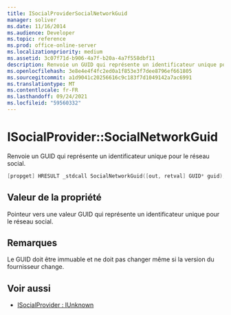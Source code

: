 ```yaml
---
title: ISocialProviderSocialNetworkGuid
manager: soliver
ms.date: 11/16/2014
ms.audience: Developer
ms.topic: reference
ms.prod: office-online-server
ms.localizationpriority: medium
ms.assetid: 3c07f71d-b906-4a7f-b20a-4a7f558dbf11
description: Renvoie un GUID qui représente un identificateur unique pour le réseau social.
ms.openlocfilehash: 3e8e4e4f4fc2ed0a1f853e3f7dee8796ef661805
ms.sourcegitcommit: a1d9041c20256616c9c183f7d1049142a7ac6991
ms.translationtype: MT
ms.contentlocale: fr-FR
ms.lasthandoff: 09/24/2021
ms.locfileid: "59560332"
---
```

# <a name="isocialprovidersocialnetworkguid"></a>ISocialProvider::SocialNetworkGuid

Renvoie un GUID qui représente un identificateur unique pour le réseau social.
  
```cpp
[propget] HRESULT _stdcall SocialNetworkGuid([out, retval] GUID* guid);
```

## <a name="property-value"></a>Valeur de la propriété

Pointeur vers une valeur GUID qui représente un identificateur unique pour le réseau social.
  
## <a name="remarks"></a>Remarques

Le GUID doit être immuable et ne doit pas changer même si la version du fournisseur change.
  
## <a name="see-also"></a>Voir aussi

- [ISocialProvider : IUnknown](isocialprovideriunknown.md)

